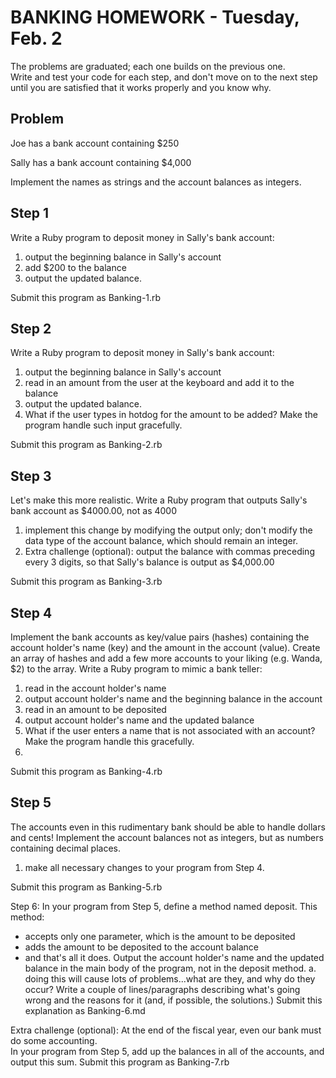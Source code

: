 BANKING HOMEWORK - Tuesday, Feb. 2
==================================

The problems are graduated; each one builds on the previous one.  
Write and test your code for each step, and don't move on to the next step
until you are satisfied that it works properly and you know why. 

Problem
-------
Joe has a bank account containing $250

Sally has a bank account containing $4,000

Implement the names as strings and the account balances as integers.

Step 1 
------
Write a Ruby program to deposit money in Sally's bank account:

1. output the beginning balance in Sally's account
2. add $200 to the balance
3. output the updated balance.

Submit this program as Banking-1.rb

Step 2 
------
Write a Ruby program to deposit money in Sally's bank account:

1.  output the beginning balance in Sally's account
2.  read in an amount from the user at the keyboard and add it to the balance
3.  output the updated balance.
4.  What if the user types in hotdog for the amount to be added?  Make the program handle such
input gracefully.

Submit this program as Banking-2.rb

Step 3
------
Let's make this more realistic.  Write a Ruby program that outputs Sally's bank account
as $4000.00, not as 4000

1.  implement this change by modifying the output only; don't modify the data type of the account 
balance, which should remain an integer.
2.  Extra challenge (optional):  output the balance with commas preceding every 3 digits, so that
Sally's balance is output as $4,000.00

Submit this program as Banking-3.rb

Step 4
------
Implement the bank accounts as key/value pairs (hashes) containing the account holder's name (key) and the amount in the account (value).  Create an array of hashes and add a few more accounts to your liking (e.g. Wanda, $2) to the array.
Write a Ruby program to mimic a bank teller:

1.  read in the account holder's name
2.  output account holder's name and the beginning balance in the account 
3.  read in an amount to be deposited
4.  output account holder's name and the updated balance
5.  What if the user enters a name that is not associated with an account?  Make the program handle this gracefully.
6.  
Submit this program as Banking-4.rb

Step 5
------
The accounts even in this rudimentary bank should be able to handle dollars and cents!  Implement the
account balances not as integers, but as numbers containing decimal places. 

1.  make all necessary changes to your program from Step 4.

Submit this program as Banking-5.rb

Step 6:  In your program from Step 5, define a method named deposit.  This method:
  * accepts only one parameter, which is the amount to be deposited
  * adds the amount to be deposited to the account balance
  * and that's all it does.
Output the account holder's name and the updated balance in the main body of the program,
not in the deposit method.
a.  doing this will cause lots of problems...what are they, and why do they occur?
Write a couple of lines/paragraphs describing what's going wrong and the reasons for it (and, 
if possible, the solutions.)
Submit this explanation as Banking-6.md

Extra challenge (optional):  At the end of the fiscal year, even our bank must do some accounting.  
In your program from Step 5, add up the balances in all of the accounts, and output this sum.
Submit this program as Banking-7.rb



